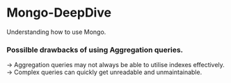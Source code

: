 # Mongo-DeepDive

Understanding how to use Mongo.

### Possilble drawbacks of using Aggregation queries.

-> Aggregation queries may not always be able to utilise indexes effectively.
-> Complex queries can quickly get unreadable and unmaintainable.

